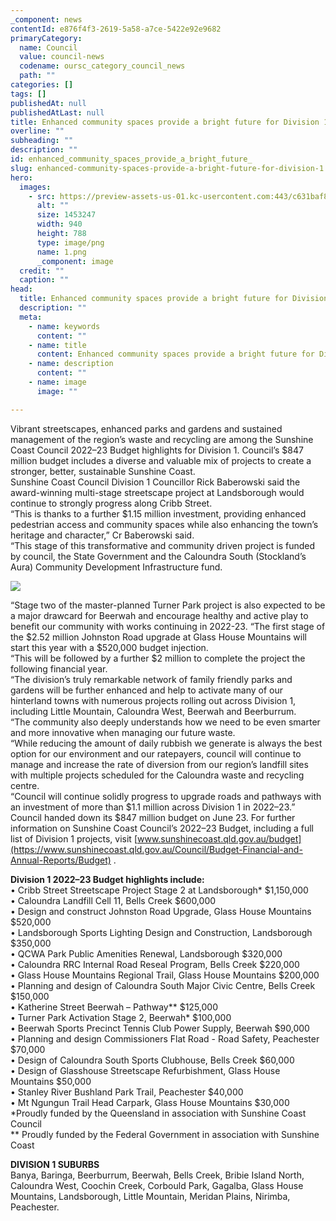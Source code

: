 ```yaml
---
_component: news
contentId: e876f4f3-2619-5a58-a7ce-5422e92e9682
primaryCategory:
  name: Council
  value: council-news
  codename: oursc_category_council_news
  path: ""
categories: []
tags: []
publishedAt: null
publishedAtLast: null
title: Enhanced community spaces provide a bright future for Division 1
overline: ""
subheading: ""
description: ""
id: enhanced_community_spaces_provide_a_bright_future_
slug: enhanced-community-spaces-provide-a-bright-future-for-division-1
hero:
  images:
    - src: https://preview-assets-us-01.kc-usercontent.com:443/c631baf8-1b46-001f-580c-d0001b68b4a8/902cc893-4daf-40a7-b190-3fee5e6c38fb/1.png
      alt: ""
      size: 1453247
      width: 940
      height: 788
      type: image/png
      name: 1.png
      _component: image
  credit: ""
  caption: ""
head:
  title: Enhanced community spaces provide a bright future for Division 1
  description: ""
  meta:
    - name: keywords
      content: ""
    - name: title
      content: Enhanced community spaces provide a bright future for Division 1
    - name: description
      content: ""
    - name: image
      image: ""

---
```

Vibrant streetscapes, enhanced parks and gardens and sustained management of the region’s waste and recycling are among the Sunshine Coast Council 2022–23 Budget highlights for Division 1. Council’s $847 million budget includes a diverse and valuable mix of projects to create a stronger, better, sustainable Sunshine Coast.\
Sunshine Coast Council Division 1 Councillor Rick Baberowski said the award-winning multi-stage streetscape project at Landsborough would continue to strongly progress along Cribb Street.\
“This is thanks to a further $1.15 million investment, providing enhanced pedestrian access and community spaces while also enhancing the town’s heritage and character,” Cr Baberowski said.\
“This stage of this transformative and community driven project is funded by council, the State Government and the Caloundra South (Stockland’s Aura) Community Development Infrastructure fund.

![](https://preview-assets-us-01.kc-usercontent.com:443/c631baf8-1b46-001f-580c-d0001b68b4a8/b5be65f7-fb8f-42c8-a8ea-1dad654f1465/220106_B2022_News-Centre-Tile-DIV-1-FINAL-1.png)

“Stage two of the master-planned Turner Park project is also expected to be a major drawcard for Beerwah and encourage healthy and active play to benefit our community with works continuing in 2022-23. “The first stage of the $2.52 million Johnston Road upgrade at Glass House Mountains will start this year with a $520,000 budget injection.\
“This will be followed by a further $2 million to complete the project the following financial year.\
“The division’s truly remarkable network of family friendly parks and gardens will be further enhanced and help to activate many of our hinterland towns with numerous projects rolling out across Division 1, including Little Mountain, Caloundra West, Beerwah and Beerburrum.\
“The community also deeply understands how we need to be even smarter and more innovative when managing our future waste.\
“While reducing the amount of daily rubbish we generate is always the best option for our environment and our ratepayers, council will continue to manage and increase the rate of diversion from our region’s landfill sites with multiple projects scheduled for the Caloundra waste and recycling centre.\
“Council will continue solidly progress to upgrade roads and pathways with an investment of more than $1.1 million across Division 1 in 2022–23.”\
Council handed down its $847 million budget on June 23. For further information on Sunshine Coast Council’s 2022–23 Budget, including a full list of Division 1 projects, visit [www.sunshinecoast.qld.gov.au/budget](https://www.sunshinecoast.qld.gov.au/Council/Budget-Financial-and-Annual-Reports/Budget)
.

**Division 1 2022–23 Budget highlights include:**\
• Cribb Street Streetscape Project Stage 2 at Landsborough\* $1,150,000\
• Caloundra Landfill Cell 11, Bells Creek $600,000\
• Design and construct Johnston Road Upgrade, Glass House Mountains $520,000\
• Landsborough Sports Lighting Design and Construction, Landsborough $350,000\
• QCWA Park Public Amenities Renewal, Landsborough $320,000\
• Caloundra RRC Internal Road Reseal Program, Bells Creek $220,000\
• Glass House Mountains Regional Trail, Glass House Mountains $200,000\
• Planning and design of Caloundra South Major Civic Centre, Bells Creek $150,000\
• Katherine Street Beerwah – Pathway\*\* $125,000\
• Turner Park Activation Stage 2, Beerwah\* $100,000\
• Beerwah Sports Precinct Tennis Club Power Supply, Beerwah $90,000\
• Planning and design Commissioners Flat Road - Road Safety, Peachester $70,000\
• Design of Caloundra South Sports Clubhouse, Bells Creek $60,000\
• Design of Glasshouse Streetscape Refurbishment, Glass House Mountains $50,000\
• Stanley River Bushland Park Trail, Peachester $40,000\
• Mt Ngungun Trail Head Carpark, Glass House Mountains $30,000\
\*Proudly funded by the Queensland in association with Sunshine Coast Council\
\*\* Proudly funded by the Federal Government in association with Sunshine Coast

**DIVISION 1 SUBURBS**\
Banya, Baringa, Beerburrum, Beerwah, Bells Creek, Bribie Island North, Caloundra West, Coochin Creek, Corbould Park, Gagalba, Glass House Mountains, Landsborough, Little Mountain, Meridan Plains, Nirimba, Peachester.
